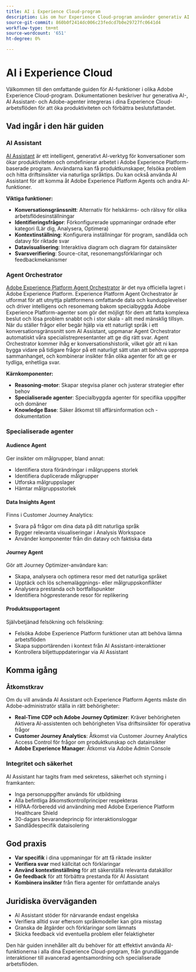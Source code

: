 ```yaml
---
title: AI i Experience Cloud-program
description: Läs om hur Experience Cloud-program använder generativ AI (GenAI), AI Assistant och agentisk AI.
source-git-commit: 860b0f2414dc006c23fedcd7b0e29727fc0641d4
workflow-type: tm+mt
source-wordcount: '651'
ht-degree: 0%

---
```


# AI i Experience Cloud

Välkommen till den omfattande guiden för AI-funktioner i olika Adobe Experience Cloud-program. Dokumentationen beskriver hur generativa AI-, AI Assistant- och Adobe-agenter integreras i dina Experience Cloud-arbetsflöden för att öka produktiviteten och förbättra beslutsfattandet.

## Vad ingår i den här guiden

### AI Assistant

[AI Assistant](./ai-assistant/ai-assistant-ui.md) är ett intelligent, generativt AI-verktyg för konversationer som ökar produktiviteten och omdefinierar arbetet i Adobe Experience Platform-baserade program. Användarna kan få produktkunskaper, felsöka problem och hitta driftsinsikter via naturliga språktips. Du kan också använda AI Assistant för att komma åt Adobe Experience Platform Agents och andra AI-funktioner.

**Viktiga funktioner:**

- **Konversationsgränssnitt**: Alternativ för helskärms- och rälsvy för olika arbetsflödesinställningar
- **Identifieringsfrågor**: Förkonfigurerade uppmaningar ordnade efter kategori (Lär dig, Analysera, Optimera)
- **Kontextinställning**: Konfigurera inställningar för program, sandlåda och datavy för riktade svar
- **Datavisualisering**: Interaktiva diagram och diagram för datainsikter
- **Svarsverifiering**: Source-citat, resonemangsförklaringar och feedbackmekanismer

### Agent Orchestrator

[Adobe Experience Platform Agent Orchestrator](./agents/agent-orchestrator.md) är det nya officiella lagret i Adobe Experience Platform. Experience Platform Agent Orchestrator är utformat för att utnyttja plattformens omfattande data och kundupplevelser och driver intelligens och resonemang bakom specialbyggda Adobe Experience Platform-agenter som gör det möjligt för dem att fatta komplexa beslut och lösa problem snabbt och i stor skala - allt med mänsklig tillsyn. När du ställer frågor eller begär hjälp via ett naturligt språk i ett konversationsgränssnitt som AI Assistant, uppmanar Agent Orchestrator automatiskt våra specialistrepresentanter att ge dig rätt svar. Agent Orchestrator kommer ihåg er konversationshistorik, vilket gör att ni kan bygga vidare på tidigare frågor på ett naturligt sätt utan att behöva upprepa sammanhanget, och kombinerar insikter från olika agenter för att ge er tydliga, enhetliga svar.

**Kärnkomponenter:**

- **Reasoning-motor**: Skapar stegvisa planer och justerar strategier efter behov
- **Specialiserade agenter**: Specialbyggda agenter för specifika uppgifter och domäner
- **Knowledge Base**: Säker åtkomst till affärsinformation och -dokumentation

### Specialiserade agenter

#### Audience Agent

Ger insikter om målgrupper, bland annat:

- Identifiera stora förändringar i målgruppens storlek
- Identifiera duplicerade målgrupper
- Utforska målgruppslager
- Hämtar målgruppsstorlek

#### Data Insights Agent

Finns i Customer Journey Analytics:

- Svara på frågor om dina data på ditt naturliga språk
- Bygger relevanta visualiseringar i Analysis Workspace
- Använder komponenter från din datavy och faktiska data

#### Journey Agent

Gör att Journey Optimizer-användare kan:

- Skapa, analysera och optimera resor med det naturliga språket
- Upptäck och lös schemaläggnings- eller målgruppskonflikter
- Analysera prestanda och bortfallspunkter
- Identifiera högpresterande resor för replikering

#### Produktsupportagent

Självbetjänad felsökning och felsökning:

- Felsöka Adobe Experience Platform funktioner utan att behöva lämna arbetsflöden
- Skapa supportärenden i kontext från AI Assistant-interaktioner
- Kontrollera biljettuppdateringar via AI Assistant

## Komma igång

### Åtkomstkrav

Om du vill använda AI Assistant och Experience Platform Agents måste din Adobe-administratör ställa in rätt behörigheter:

- **Real-Time CDP och Adobe Journey Optimizer**: Kräver behörigheten Aktivera AI-assistenten och behörigheten Visa driftsinsikter för operativa frågor
- **Customer Journey Analytics**: Åtkomst via Customer Journey Analytics Access Control för frågor om produktkunskap och datainsikter
- **Adobe Experience Manager**: Åtkomst via Adobe Admin Console

### Integritet och säkerhet

AI Assistant har tagits fram med sekretess, säkerhet och styrning i framkanten:

- Inga personuppgifter används för utbildning
- Alla befintliga åtkomstkontrollprinciper respekteras
- HIPAA-förberedd vid användning med Adobe Experience Platform Healthcare Shield
- 30-dagars bevarandeprincip för interaktionsloggar
- Sandlådespecifik dataisolering

## God praxis

- **Var specifik** i dina uppmaningar för att få riktade insikter
- **Verifiera svar** med källcitat och förklaringar
- **Använd kontextinställning** för att säkerställa relevanta datakällor
- **Ge feedback** för att förbättra prestanda för AI Assistant
- **Kombinera insikter** från flera agenter för omfattande analys

## Juridiska överväganden

- AI Assistant stöder för närvarande endast engelska
- Verifiera alltid svar eftersom språkmodeller kan göra misstag
- Granska de åtgärder och förklaringar som lämnats
- Skicka feedback vid eventuella problem eller felaktigheter

Den här guiden innehåller allt du behöver för att effektivt använda AI-funktionerna i alla dina Experience Cloud-program, från grundläggande interaktioner till avancerad agentsamordning och specialiserade arbetsflöden.

